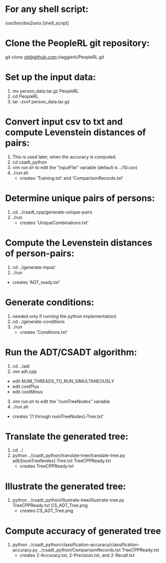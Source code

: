 # For any shell script:

/usr/bin/dos2unix [shell_script]

# Clone the PeopleRL git repository:

git clone git@github.com:claggierk/PeopleRL.git

# Set up the input data:

1. mv person_data.tar.gz PeopleRL
2. cd PeopleRL
3. tar -zxvf person_data.tar.gz

# Convert input csv to txt and compute Levenstein distances of pairs:

1. This is used later, when the accuracy is computed.
2. cd csadt_python
3. vim run.sh to edit the "inputFile" variable (default is ../10.csv)
4. ./run.sh
   - creates 'Training.txt' and 'ComparisonRecords.txt'

# Determine unique pairs of persons:

1. cd ../csadt_cpp/generate-unique-pairs
2. ./run
   - creates 'UniqueCombinations.txt'

# Compute the Levenstein distances of person-pairs:

1. cd ../generate-input/
2. ./run
 - creates 'ADT_ready.txt'

# Generate conditions:

1. needed only if running the python implementation)
2. cd ../generate-conditions
3. ./run
   - creates 'Conditions.txt'

# Run the ADT/CSADT algorithm:

1. cd ../adt
2. vim adt.cpp
 - edit NUM_THREADS_TO_RUN_SIMULTANEOUSLY
 - edit costPlus
 - edit costMinus
3. vim run.sh to edit the "numTreeNodes" variable
4. ./run.sh
 - creates '[1 through numTreeNodes]-Tree.txt'

# Translate the generated tree:

1. cd ../
2. python ../csadt_python/translate-tree/translate-tree.py adt/[numTreeNodes]-Tree.txt TreeCPPReady.txt
   - creates TreeCPPReady.txt

#  Illustrate the generated tree:

1. python ../csadt_python/illustrate-tree/illustrate-tree.py TreeCPPReady.txt CS_ADT_Tree.png
   - creates CS_ADT_Tree.png

# Compute accuracy of generated tree

1. python ../csadt_python/classification-accuracy/classification-accuracy.py ../csadt_python/ComparisonRecords.txt TreeCPPReady.txt
   - creates 2-Accuracy.txt,  2-Precision.txt, and  2-Recall.txt
